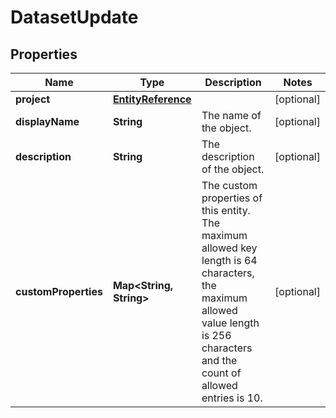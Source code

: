 # DatasetUpdate

## Properties
Name | Type | Description | Notes
------------ | ------------- | ------------- | -------------
**project** | [**EntityReference**](EntityReference.md) |  |  [optional]
**displayName** | **String** | The name of the object. |  [optional]
**description** | **String** | The description of the object. |  [optional]
**customProperties** | **Map&lt;String, String&gt;** | The custom properties of this entity. The maximum allowed key length is 64 characters, the maximum  allowed value length is 256 characters and the count of allowed entries is 10. |  [optional]
